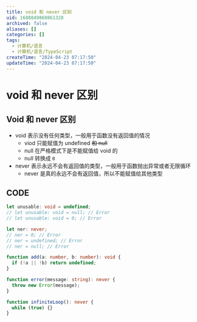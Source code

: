 ```yaml
---
title: void 和 never 区别
uid: 1688849860861328
archived: false
aliases: []
categories: []
tags:
  - 计算机/语言
  - 计算机/语言/TypeScript
createTime: "2024-04-23 07:17:50"
updateTime: "2024-04-23 07:17:50"
---
```


# void 和 never 区别

## Void 和 never 区别

- void 表示没有任何类型，一般用于函数没有返回值的情况
  - viod 只能赋值为 undefined ~~和 null~~
  - null 在严格模式下是不能赋值给 void 的
  - null 转换成 `0`
- never 表示永远不会有返回值的类型，一般用于函数抛出异常或者无限循环
  - never 是真的永远不会有返回值，所以不能赋值给其他类型

## CODE

```ts
let unusable: void = undefined;
// let unusable: void = null; // Error
// let unusable: void = 0; // Error

let ner: never;
// ner = 0; // Error
// ner = undefined; // Error
// ner = null; // Error

function add(a: number, b: number): void {
  if (!a || !b) return undefined;
}

function error(message: string): never {
  throw new Error(message);
}

function infiniteLoop(): never {
  while (true) {}
}
```
